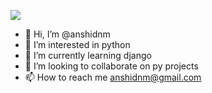![](https://komarev.com/ghpvc/?username=anshidnm)
- 👋 Hi, I’m @anshidnm
- 👀 I’m interested in python
- 🌱 I’m currently learning django
- 💞️ I’m looking to collaborate on py projects
- 📫 How to reach me anshidnm@gmail.com

<!---
anshidnm/anshidnm is a ✨ special ✨ repository because its `README.md` (this file) appears on your GitHub profile.
You can click the Preview link to take a look at your changes.
--->
